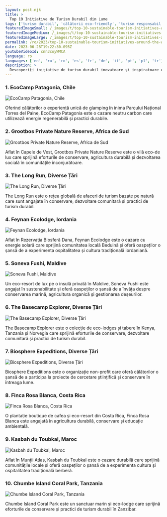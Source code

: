 ```yaml
---
layout: post.njk
title: >
  Top 10 Inițiative de Turism Durabil din Lume
tags: ['turism durabil', 'călătorii eco-friendly', 'turism responsabil']
featuredImageSmall: /_images/t/top-10-sustainable-tourism-initiatives-around-the-world-cover-ro-small.webp
featuredImageMedium: /_images/t/top-10-sustainable-tourism-initiatives-around-the-world-cover-ro-medium.webp
featuredImageLarge: /_images/t/top-10-sustainable-tourism-initiatives-around-the-world-cover-ro-large.webp
permalink: /ro/2023/top-10-sustainable-tourism-initiatives-around-the-world.html
date: 2023-06-28T19:22:30.095Z
youtubeVideoId: cnn3coyWMCA
language: ro
languages: ['en', 'ru', 'ro', 'es', 'fr', 'de', 'it', 'pt', 'pl', 'tr']
description: >
  Descoperiți inițiative de turism durabil inovatoare și inspiratoare care au un impact pozitiv asupra mediului, comunităților locale și economiilor.
---
```


### 1. EcoCamp Patagonia, Chile

![EcoCamp Patagonia, Chile](/_images/6/6742a48f96c88586b06b2ab37911b32c-medium.webp)

Oferind călătorilor o experiență unică de glamping în inima Parcului Național Torres del Paine, EcoCamp Patagonia este o cazare neutru carbon care utilizează energie regenerabilă și practici durabile.

### 2. Grootbos Private Nature Reserve, Africa de Sud

![Grootbos Private Nature Reserve, Africa de Sud](/_images/e/eaa5ee72ded658f4fe36e7e80eb86388-medium.webp)

Aflat în Capele de Vest, Grootbos Private Nature Reserve este o vilă eco-de lux care sprijină eforturile de conservare, agricultura durabilă și dezvoltarea socială în comunitățile înconjurătoare.

### 3. The Long Run, Diverse Țări

![The Long Run, Diverse Țări](/_images/a/a8e0d75c5a7c51b8a4ad54f9e1f554e0-medium.webp)

The Long Run este o rețea globală de afaceri de turism bazate pe natură care sunt angajate în conservare, dezvoltare comunitară și practici de turism durabil.

### 4. Feynan Ecolodge, Iordania

![Feynan Ecolodge, Iordania](/_images/d/ddfabdc4df390bff957d944b3e811414-medium.webp)

Aflat în Rezervația Biosferă Dana, Feynan Ecolodge este o cazare cu energie solară care sprijină comunitatea locală Beduină și oferă oaspeților o șansă de a experimenta ospitalitatea și cultura tradițională iordaniană.

### 5. Soneva Fushi, Maldive

![Soneva Fushi, Maldive](/_images/6/668992ebbfe5ee583aff7d04bd2a09a1-medium.webp)

Un eco-resort de lux pe o insulă privată în Maldive, Soneva Fushi este angajat în sustenabilitate și oferă oaspeților o șansă de a învăța despre conservarea marină, agricultura organică și gestionarea deșeurilor.

### 6. The Basecamp Explorer, Diverse Țări

![The Basecamp Explorer, Diverse Țări](/_images/b/bd3adc37b01691298578cc711869b1fd-medium.webp)

The Basecamp Explorer este o colecție de eco-lodges și tabere în Kenya, Tanzania și Norvegia care sprijină eforturile de conservare, dezvoltare comunitară și practici de turism durabil.

### 7. Biosphere Expeditions, Diverse Țări

![Biosphere Expeditions, Diverse Țări](/_images/6/6186348288586145c4610e3043c1636c-medium.webp)

Biosphere Expeditions este o organizație non-profit care oferă călătorilor o șansă de a participa la proiecte de cercetare științifică și conservare în întreaga lume.

### 8. Finca Rosa Blanca, Costa Rica

![Finca Rosa Blanca, Costa Rica](/_images/7/7d179226bce9e5e47c1b793d728f85da-medium.webp)

O plantație boutique de cafea și eco-resort din Costa Rica, Finca Rosa Blanca este angajată în agricultura durabilă, conservare și educație ambientală.

### 9. Kasbah du Toubkal, Maroc

![Kasbah du Toubkal, Maroc](/_images/2/2374792ac83930efe883ea544bf61a2a-medium.webp)

Aflat în Munții Atlas, Kasbah du Toubkal este o cazare durabilă care sprijină comunitățile locale și oferă oaspeților o șansă de a experimenta cultura și ospitalitatea tradițională berberă.

### 10. Chumbe Island Coral Park, Tanzania

![Chumbe Island Coral Park, Tanzania](/_images/0/0d49c7b70e08423e8e1518e3e8102dd5-medium.webp)

Chumbe Island Coral Park este un sanctuar marin și eco-lodge care sprijină eforturile de conservare și practici de turism durabil în Zanzibar.

